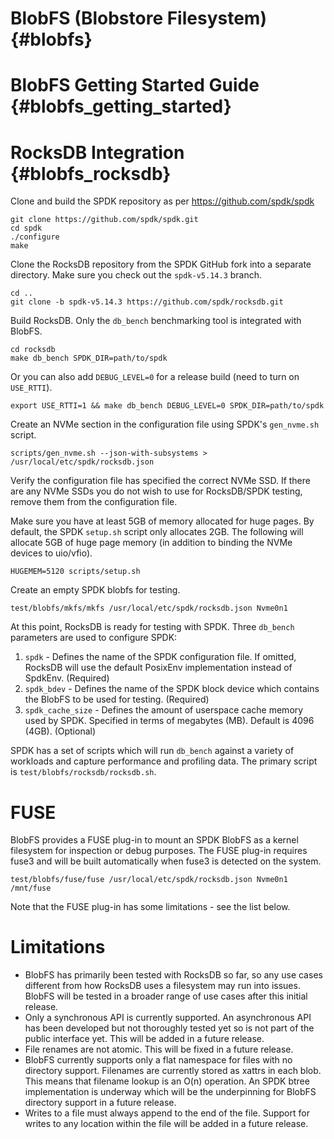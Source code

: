 # BlobFS (Blobstore Filesystem) {#blobfs}

# BlobFS Getting Started Guide {#blobfs_getting_started}

# RocksDB Integration {#blobfs_rocksdb}

Clone and build the SPDK repository as per https://github.com/spdk/spdk

~~~{.sh}
git clone https://github.com/spdk/spdk.git
cd spdk
./configure
make
~~~

Clone the RocksDB repository from the SPDK GitHub fork into a separate directory.
Make sure you check out the `spdk-v5.14.3` branch.

~~~{.sh}
cd ..
git clone -b spdk-v5.14.3 https://github.com/spdk/rocksdb.git
~~~

Build RocksDB.  Only the `db_bench` benchmarking tool is integrated with BlobFS.

~~~{.sh}
cd rocksdb
make db_bench SPDK_DIR=path/to/spdk
~~~

Or you can also add `DEBUG_LEVEL=0` for a release build (need to turn on `USE_RTTI`).

~~~{.sh}
export USE_RTTI=1 && make db_bench DEBUG_LEVEL=0 SPDK_DIR=path/to/spdk
~~~

Create an NVMe section in the configuration file using SPDK's `gen_nvme.sh` script.

~~~{.sh}
scripts/gen_nvme.sh --json-with-subsystems > /usr/local/etc/spdk/rocksdb.json
~~~

Verify the configuration file has specified the correct NVMe SSD.
If there are any NVMe SSDs you do not wish to use for RocksDB/SPDK testing, remove them from the configuration file.

Make sure you have at least 5GB of memory allocated for huge pages.
By default, the SPDK `setup.sh` script only allocates 2GB.
The following will allocate 5GB of huge page memory (in addition to binding the NVMe devices to uio/vfio).

~~~{.sh}
HUGEMEM=5120 scripts/setup.sh
~~~

Create an empty SPDK blobfs for testing.

~~~{.sh}
test/blobfs/mkfs/mkfs /usr/local/etc/spdk/rocksdb.json Nvme0n1
~~~

At this point, RocksDB is ready for testing with SPDK.  Three `db_bench` parameters are used to configure SPDK:

1. `spdk` - Defines the name of the SPDK configuration file.  If omitted, RocksDB will use the default PosixEnv implementation
   instead of SpdkEnv. (Required)
2. `spdk_bdev` - Defines the name of the SPDK block device which contains the BlobFS to be used for testing. (Required)
3. `spdk_cache_size` - Defines the amount of userspace cache memory used by SPDK.  Specified in terms of megabytes (MB).
   Default is 4096 (4GB).  (Optional)

SPDK has a set of scripts which will run `db_bench` against a variety of workloads and capture performance and profiling
data.  The primary script is `test/blobfs/rocksdb/rocksdb.sh`.

# FUSE

BlobFS provides a FUSE plug-in to mount an SPDK BlobFS as a kernel filesystem for inspection or debug purposes.
The FUSE plug-in requires fuse3 and will be built automatically when fuse3 is detected on the system.

~~~{.sh}
test/blobfs/fuse/fuse /usr/local/etc/spdk/rocksdb.json Nvme0n1 /mnt/fuse
~~~

Note that the FUSE plug-in has some limitations - see the list below.

# Limitations

* BlobFS has primarily been tested with RocksDB so far, so any use cases different from how RocksDB uses a filesystem
  may run into issues.  BlobFS will be tested in a broader range of use cases after this initial release.
* Only a synchronous API is currently supported.  An asynchronous API has been developed but not thoroughly tested
  yet so is not part of the public interface yet.  This will be added in a future release.
* File renames are not atomic.  This will be fixed in a future release.
* BlobFS currently supports only a flat namespace for files with no directory support.  Filenames are currently stored
  as xattrs in each blob.  This means that filename lookup is an O(n) operation.  An SPDK btree implementation is
  underway which will be the underpinning for BlobFS directory support in a future release.
* Writes to a file must always append to the end of the file.  Support for writes to any location within the file
  will be added in a future release.
